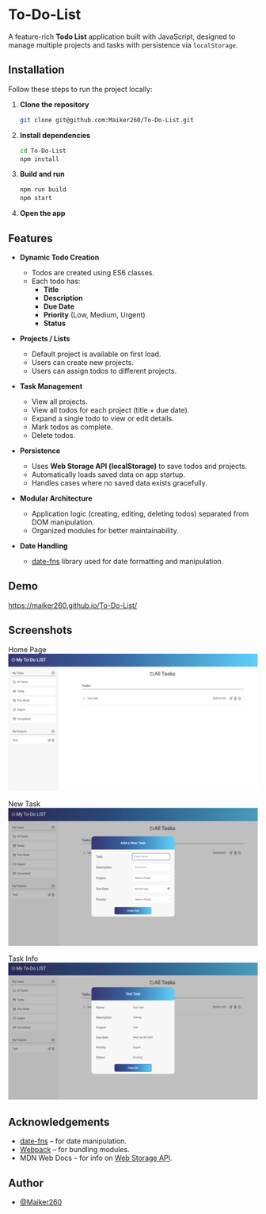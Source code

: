 
# To-Do-List

A feature-rich **Todo List** application built with JavaScript, designed to manage multiple projects and tasks with persistence via `localStorage`.


## Installation

Follow these steps to run the project locally:

1. **Clone the repository**
   ```bash
   git clone git@github.com:Maiker260/To-Do-List.git
   ```

2. **Install dependencies**
   ```bash
   cd To-Do-List
   npm install
   ```

3. **Build and run**
   ```bash
   npm run build
   npm start
   ```

4. **Open the app**  
    
## Features

- **Dynamic Todo Creation**
  - Todos are created using ES6 classes.
  - Each todo has:
    - **Title**
    - **Description**
    - **Due Date**
    - **Priority** (Low, Medium, Urgent)
    - **Status**

- **Projects / Lists**
  - Default project is available on first load.
  - Users can create new projects.
  - Users can assign todos to different projects.

- **Task Management**
  - View all projects.
  - View all todos for each project (title + due date).
  - Expand a single todo to view or edit details.
  - Mark todos as complete.
  - Delete todos.

- **Persistence**
  - Uses **Web Storage API (localStorage)** to save todos and projects.
  - Automatically loads saved data on app startup.
  - Handles cases where no saved data exists gracefully.

- **Modular Architecture**
  - Application logic (creating, editing, deleting todos) separated from DOM manipulation.
  - Organized modules for better maintainability.

- **Date Handling**
  - [date-fns](https://date-fns.org/) library used for date formatting and manipulation.


## Demo

https://maiker260.github.io/To-Do-List/


## Screenshots

Home Page
![Home Page](./screenshots/Home.png)


New Task
![New Task](./screenshots/New%20Task.png)


Task Info
![Task Info](./screenshots/Task%20Info.png)

## Acknowledgements

- [date-fns](https://date-fns.org/) – for date manipulation.
- [Webpack](https://webpack.js.org/) – for bundling modules.
- MDN Web Docs – for info on [Web Storage API](https://developer.mozilla.org/en-US/docs/Web/API/Web_Storage_API).



## Author

- [@Maiker260](https://github.com/Maiker260)